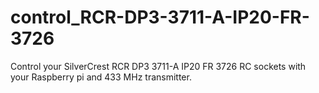 # control_RCR-DP3-3711-A-IP20-FR-3726
Control your SilverCrest RCR DP3 3711-A IP20 FR 3726 RC sockets with your Raspberry pi and 433 MHz transmitter.
